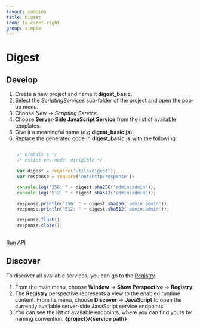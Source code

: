 ```yaml
---
layout: samples
title: Digest
icon: fa-caret-right
group: simple
---
```


Digest
===

Develop
--

1. Create a new project and name it **digest_basic**.
2. Select the *ScriptingServices* sub-folder of the project and open the pop-up menu.
3. Choose *New* -> *Scripting Service*.
4. Choose **Server-Side JavaScript Service** from the list of available templates.
5. Give it a meaningful name (e.g **digest_basic.js**).
6. Replace the generated code in **digest_basic.js** with the following:

```javascript

	/* globals $ */
	/* eslint-env node, dirigible */

	var digest = require('utils/digest');
	var response = require('net/http/response');

	console.log("256: " + digest.sha256('admin:admin'));
	console.log("512: " + digest.sha512('admin:admin'));

	response.println("256: " + digest.sha256('admin:admin'));
	response.println("512: " + digest.sha512('admin:admin'));

	response.flush();
	response.close();
	
```

<div class="btn-toolbar pull-right">
	<a class="btn btn-warning" href="http://dirigible.eclipse.org/services/ui/anonymous.html?git=https://github.com/dirigiblelabs/sample_utils_digest_basic.git">Run</a>
	<a class="btn btn-info" href="http://www.dirigible.io/api/utils_digest.html">API</a>
</div>

Discover
--
To discover all available services, you can go to the [Registry](../help/registry.html).

1. From the main menu, choose **Window** -> **Show Perspective** -> **Registry**.
2. The **Registry** perspective represents a view to the enabled runtime content. From its menu, choose **Discover** -> **JavaScript** to open the currently available server-side JavaScript service endpoints.
3. You can see the list of available endpoints, where you can find yours by naming convention: **{project}/{service path}**
